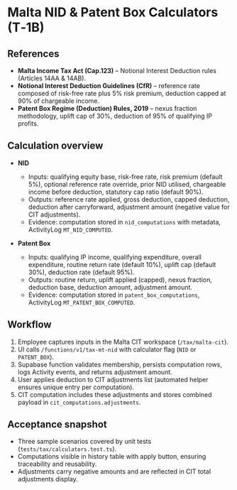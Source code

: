 # Malta NID & Patent Box Calculators (T‑1B)

## References
- **Malta Income Tax Act (Cap.123)** – Notional Interest Deduction rules (Articles 14AA & 14AB).
- **Notional Interest Deduction Guidelines (CfR)** – reference rate composed of risk-free rate plus 5% risk premium, deduction capped at 90% of chargeable income.
- **Patent Box Regime (Deduction) Rules, 2019** – nexus fraction methodology, uplift cap of 30%, deduction of 95% of qualifying IP profits.

## Calculation overview
- **NID**
  - Inputs: qualifying equity base, risk-free rate, risk premium (default 5%), optional reference rate override, prior NID utilised, chargeable income before deduction, statutory cap ratio (default 90%).
  - Outputs: reference rate applied, gross deduction, capped deduction, deduction after carryforward, adjustment amount (negative value for CIT adjustments).
  - Evidence: computation stored in `nid_computations` with metadata, ActivityLog `MT_NID_COMPUTED`.

- **Patent Box**
  - Inputs: qualifying IP income, qualifying expenditure, overall expenditure, routine return rate (default 10%), uplift cap (default 30%), deduction rate (default 95%).
  - Outputs: routine return, uplift applied (capped), nexus fraction, deduction base, deduction amount, adjustment amount.
  - Evidence: computation stored in `patent_box_computations`, ActivityLog `MT_PATENT_BOX_COMPUTED`.

## Workflow
1. Employee captures inputs in the Malta CIT workspace (`/tax/malta-cit`).
2. UI calls `/functions/v1/tax-mt-nid` with calculator flag (`NID` or `PATENT_BOX`).
3. Supabase function validates membership, persists computation rows, logs Activity events, and returns adjustment amount.
4. User applies deduction to CIT adjustments list (automated helper ensures unique entry per computation).
5. CIT computation includes these adjustments and stores combined payload in `cit_computations.adjustments`.

## Acceptance snapshot
- Three sample scenarios covered by unit tests (`tests/tax/calculators.test.ts`).
- Computations visible in history table with apply button, ensuring traceability and reusability.
- Adjustments carry negative amounts and are reflected in CIT total adjustments display.
